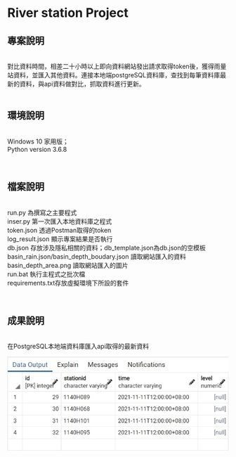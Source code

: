# **River station Project**

## **專案說明**
<br>
對比資料時間，相差二十小時以上即向資料網站發出請求取得token後，獲得雨量站資料，並匯入其他資料。連接本地端postgreSQL資料庫，查找到每筆資料庫最新的資料，與api資料做對比，抓取資料進行更新。
<br>
</br>

## **環境說明**
<br>Windows 10 家用版；
<br>Python version 3.6.8

</br>

## **檔案說明**
<br>run.py 為撰寫之主要程式
<br>inser.py 第一次匯入本地資料庫之程式
<br>token.json 透過Postman取得的token
<br>log_result.json 顯示專案結果是否執行
<br>db.json 存放涉及隱私相關的資料；db_template.json為db.json的空模板
<br>basin_rain.json/basin_depth_boudary.json 讀取網站匯入的資料
<br>basin_depth_area.png 讀取網站匯入的圖片
<br>run.bat 執行主程式之批次檔
<br>requirements.txt存放虛擬環境下所設的套件

</br>

## **成果說明**
<br>
在PostgreSQL本地端資料庫匯入api取得的最新資料

![PostgreSQL更新資料](./image/postgreSQL.jpg)